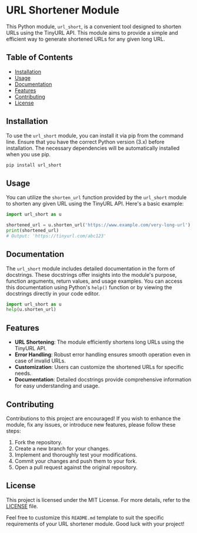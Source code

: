 # URL Shortener Module

This Python module, `url_short`, is a convenient tool designed to shorten URLs using the TinyURL API. This module aims to provide a simple and efficient way to generate shortened URLs for any given long URL.

## Table of Contents
- [Installation](#installation)
- [Usage](#usage)
- [Documentation](#documentation)
- [Features](#features)
- [Contributing](#contributing)
- [License](#license)

## Installation

To use the `url_short` module, you can install it via pip from the command line. Ensure that you have the correct Python version (3.x) before installation. The necessary dependencies will be automatically installed when you use pip.

```bash
pip install url_short
```

## Usage
You can utilize the `shorten_url` function provided by the `url_short` module to shorten any given URL using the TinyURL API. Here's a basic example:

```python
import url_short as u

shortened_url = u.shorten_url('https://www.example.com/very-long-url')
print(shortened_url)
# Output: 'https://tinyurl.com/abc123'
```

## Documentation
The `url_short` module includes detailed documentation in the form of docstrings. These docstrings offer insights into the module's purpose, function arguments, return values, and usage examples. You can access this documentation using Python's `help()` function or by viewing the docstrings directly in your code editor.

```python
import url_short as u
help(u.shorten_url)
```

## Features
- **URL Shortening**: The module efficiently shortens long URLs using the TinyURL API.
- **Error Handling**: Robust error handling ensures smooth operation even in case of invalid URLs.
- **Customization**: Users can customize the shortened URLs for specific needs.
- **Documentation**: Detailed docstrings provide comprehensive information for easy understanding and usage.

## Contributing
Contributions to this project are encouraged! If you wish to enhance the module, fix any issues, or introduce new features, please follow these steps:
1. Fork the repository.
2. Create a new branch for your changes.
3. Implement and thoroughly test your modifications.
4. Commit your changes and push them to your fork.
5. Open a pull request against the original repository.

## License
This project is licensed under the MIT License. For more details, refer to the [LICENSE](LICENSE) file.

Feel free to customize this `README.md` template to suit the specific requirements of your URL shortener module. Good luck with your project!